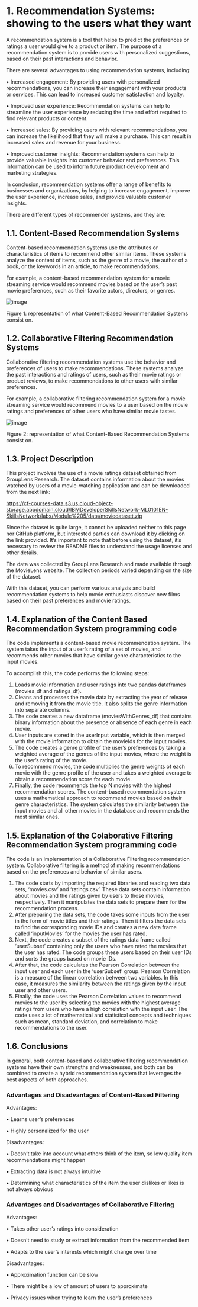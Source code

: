 # 1. Recommendation Systems: showing to the users what they want

A recommendation system is a tool that helps to predict the preferences or ratings a user would give to a product or item. The purpose of a recommendation system is to provide users with personalized suggestions, based on their past interactions and behavior.

There are several advantages to using recommendation systems, including:

•	Increased engagement: By providing users with personalized recommendations, you can increase their engagement with your products or services. This can lead to increased customer satisfaction and loyalty.

•	Improved user experience: Recommendation systems can help to streamline the user experience by reducing the time and effort required to find relevant products or content.

•	Increased sales: By providing users with relevant recommendations, you can increase the likelihood that they will make a purchase. This can result in increased sales and revenue for your business.

•	Improved customer insights: Recommendation systems can help to provide valuable insights into customer behavior and preferences. This information can be used to inform future product development and marketing strategies.

In conclusion, recommendation systems offer a range of benefits to businesses and organizations, by helping to increase engagement, improve the user experience, increase sales, and provide valuable customer insights.

There are different types of recommender systems, and they are:

## 1.1. Content-Based Recommendation Systems

Content-based recommendation systems use the attributes or characteristics of items to recommend other similar items. These systems analyze the content of items, such as the genre of a movie, the author of a book, or the keywords in an article, to make recommendations.

For example, a content-based recommendation system for a movie streaming service would recommend movies based on the user’s past movie preferences, such as their favorite actors, directors, or genres.

![image](https://user-images.githubusercontent.com/43154438/229680935-7d0f0d06-46a8-4192-9bb9-2124f37340d9.png)

Figure 1: representation of what Content-Based Recommendation Systems consist on.

## 1.2. Collaborative Filtering Recommendation Systems

Collaborative filtering recommendation systems use the behavior and preferences of users to make recommendations. These systems analyze the past interactions and ratings of users, such as their movie ratings or product reviews, to make recommendations to other users with similar preferences.

For example, a collaborative filtering recommendation system for a movie streaming service would recommend movies to a user based on the movie ratings and preferences of other users who have similar movie tastes.

![image](https://user-images.githubusercontent.com/43154438/229681039-e90a202e-29b8-459b-b0e2-49b8ca21d724.png)

Figure 2: representation of what Content-Based Recommendation Systems consist on.

## 1.3. Project Description

This project involves the use of a movie ratings dataset obtained from GroupLens Research. The dataset contains information about the movies watched by users of a movie-watching application and can be downloaded from the next link:

https://cf-courses-data.s3.us.cloud-object-storage.appdomain.cloud/IBMDeveloperSkillsNetwork-ML0101EN-SkillsNetwork/labs/Module%205/data/moviedataset.zip

Since the dataset is quite large, it cannot be uploaded neither to this page nor GitHub platform, but interested parties can download it by clicking on the link provided. It’s important to note that before using the dataset, it’s necessary to review the README files to understand the usage licenses and other details.

The data was collected by GroupLens Research and made available through the MovieLens website. The collection periods varied depending on the size of the dataset.

With this dataset, you can perform various analysis and build recommendation systems to help movie enthusiasts discover new films based on their past preferences and movie ratings.

## 1.4. Explanation of the Content Based Recommendation System programming code

The code implements a content-based movie recommendation system. The system takes the input of a user’s rating of a set of movies, and recommends other movies that have similar genre characteristics to the input movies.

To accomplish this, the code performs the following steps:

1.	Loads movie information and user ratings into two pandas dataframes (movies_df and ratings_df).
2.	Cleans and processes the movie data by extracting the year of release and removing it from the movie title. It also splits the genre information into separate columns.
3.	The code creates a new dataframe (moviesWithGenres_df) that contains binary information about the presence or absence of each genre in each movie.
4.	User inputs are stored in the userInput variable, which is then merged with the movie information to obtain the movieIds for the input movies.
5.	The code creates a genre profile of the user’s preferences by taking a weighted average of the genres of the input movies, where the weight is the user’s rating of the movie.
6.	To recommend movies, the code multiplies the genre weights of each movie with the genre profile of the user and takes a weighted average to obtain a recommendation score for each movie.
7.	Finally, the code recommends the top N movies with the highest recommendation scores.
The content-based recommendation system uses a mathematical approach to recommend movies based on their genre characteristics. The system calculates the similarity between the input movies and all other movies in the database and recommends the most similar ones.

## 1.5. Explanation of the Colaborative Filtering Recommendation System programming code

The code is an implementation of a Collaborative Filtering recommendation system. Collaborative filtering is a method of making recommendations based on the preferences and behavior of similar users.

1.	The code starts by importing the required libraries and reading two data sets, ‘movies.csv’ and ‘ratings.csv’. These data sets contain information about movies and the ratings given by users to those movies, respectively. Then it manipulates the data sets to prepare them for the recommendation process.
2.	After preparing the data sets, the code takes some inputs from the user in the form of movie titles and their ratings. Then it filters the data sets to find the corresponding movie IDs and creates a new data frame called ‘inputMovies’ for the movies the user has rated.
3.	Next, the code creates a subset of the ratings data frame called ‘userSubset’ containing only the users who have rated the movies that the user has rated. The code groups these users based on their user IDs and sorts the groups based on movie IDs.
4.	After that, the code calculates the Pearson Correlation between the input user and each user in the ‘userSubset’ group. Pearson Correlation is a measure of the linear correlation between two variables. In this case, it measures the similarity between the ratings given by the input user and other users.
5.	Finally, the code uses the Pearson Correlation values to recommend movies to the user by selecting the movies with the highest average ratings from users who have a high correlation with the input user.
The code uses a lot of mathematical and statistical concepts and techniques such as mean, standard deviation, and correlation to make recommendations to the user.

## 1.6. Conclusions

In general, both content-based and collaborative filtering recommendation systems have their own strengths and weaknesses, and both can be combined to create a hybrid recommendation system that leverages the best aspects of both approaches.

### Advantages and Disadvantages of Content-Based Filtering

Advantages:

•	Learns user’s preferences

•	Highly personalized for the user


Disadvantages:

•	Doesn’t take into account what others think of the item, so low quality item recommendations might happen

•	Extracting data is not always intuitive

•	Determining what characteristics of the item the user dislikes or likes is not always obvious


### Advantages and Disadvantages of Collaborative Filtering

Advantages:

•	Takes other user’s ratings into consideration

•	Doesn’t need to study or extract information from the recommended item

•	Adapts to the user’s interests which might change over time


Disadvantages:

•	Approximation function can be slow

•	There might be a low of amount of users to approximate

•	Privacy issues when trying to learn the user’s preferences
